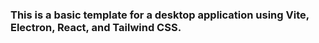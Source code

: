 ### This is a basic template for a desktop application using Vite, Electron, React, and Tailwind CSS.
